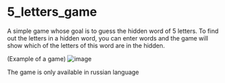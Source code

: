 # 5_letters_game
 
 A simple game whose goal is to guess the hidden word of 5 letters.
 To find out the letters in a hidden word, you can enter words and the game will show which of the letters of this word are in the hidden.

(Example of a game)
![image](https://user-images.githubusercontent.com/105490028/175045959-cc188123-9dfe-4966-9c79-48639a92905b.png)

The game is only available in russian language
